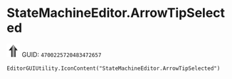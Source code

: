 # StateMachineEditor.ArrowTipSelected
![](/img/StateMachineEditor.ArrowTipSelected.png)
GUID: `4700225720483472657`
```
EditorGUIUtility.IconContent("StateMachineEditor.ArrowTipSelected")
```
